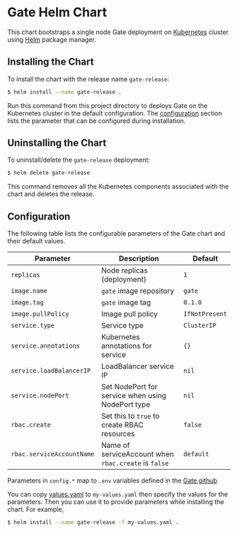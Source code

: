 # Gate Helm Chart

This chart bootstraps a single node Gate deployment on [Kubernetes](http://kubernetes.io) cluster using [Helm](https://helm.sh) package manager.

## Installing the Chart

To install the chart with the release name `gate-release`:

```bash
$ helm install --name gate-release .
```

Run this command from this project directory to deploys Gate on the Kubernetes cluster in the default configuration. The [configuration](#configuration) section lists the parameter that can be configured during installation.

## Uninstalling the Chart

To uninstall/delete the `gate-release` deployment:

```bash
$ helm delete gate-release
```

This command removes all the Kubernetes components associated with the chart and deletes the release.

## Configuration

The following table lists the configurable parameters of the Gate chart and their default values.

Parameter                 | Description                                             | Default
------------------------- | ------------------------------------------------------- | -------------
`replicas`                | Node replicas (deployment)                              | `1`
`image.name`              | `gate` image repository                                 | `gate`
`image.tag`               | `gate` image tag                                        | `0.1.0`
`image.pullPolicy`        | Image pull policy                                       | `IfNotPresent`
`service.type`            | Service type                                            | `ClusterIP`
`service.annotations`     | Kubernetes annotations for service                      | `{}`
`service.loadBalancerIP`  | LoadBalancer service IP                                 | `nil`
`service.nodePort`        | Set NodePort for service when using NodePort type       | `nil`
`rbac.create`             | Set this to `true` to create RBAC resources             | `false`
`rbac.serviceAccountName` | Name of serviceAccount when `rbac.create` is `false`    | `default`

Parameters in `config.*` map to `.env` variables defined in the [Gate github](https://github.com/gate-sso/gate)

You can copy [values.yaml](values.yaml) to `my-values.yaml` then specify the values for the parameters. Then you can use it to provide parameters while installing the chart. For example,

```bash
$ helm install --name gate-release -f my-values.yaml .
```
